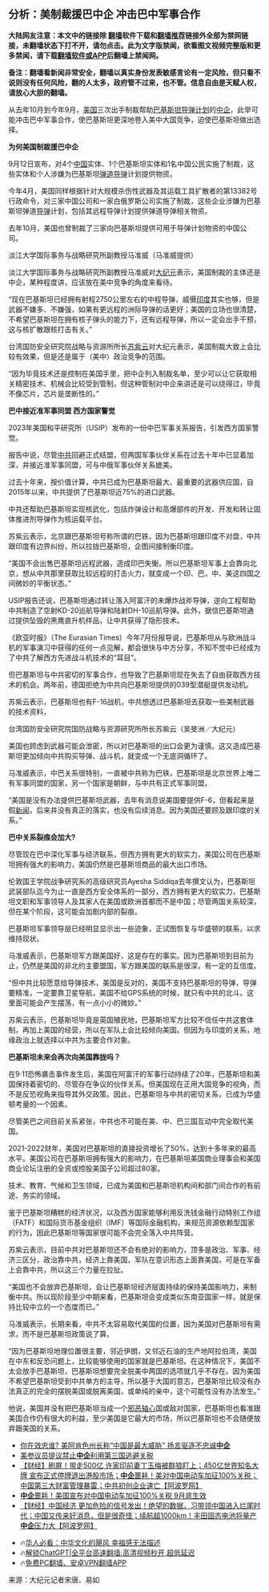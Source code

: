  <!-- 面包屑导航 --> <h2>分析：美制裁援巴中企 冲击巴中军事合作</h2> <p class="notice"><b>大陆网友注意：本文中的链接除 <a href="https://github.com/bannedbook/fanqiang" >翻墙</a>软件下载和<a href="https://github.com/killgcd/justmysocks/blob/master/README.md">翻墙推荐</a>链接外全部为禁网链接，未翻墙状态下打不开，请勿点击。此为文字版禁闻，欲看图文视频完整版和更多禁闻，请下载<a href="https://github.com/bannedbook/fanqiang">翻墙软件或APP</a>后翻墙上禁闻网。</p><p>备注：翻墙看新闻非常安全，翻墙以真实身份发表敏感言论有一定风险，但只看不说则没有任何风险，翻的人太多，政府管不过来，也不管。信息自由是天赋人权，请放心大胆的翻墙。</b></p>  <div class="entry"> <p>从去年10月到今年9月，<a href="https://www.bannedbook.org/bnews/tag/%e7%be%8e%e5%9b%bd/" class="st_tag internal_tag" rel="tag" title="标签 美国 下的日志">美国</a>三次出手制裁帮助<a href="https://www.bannedbook.org/bnews/tag/%e5%b7%b4%e5%9f%ba%e6%96%af%e5%9d%a6/" class="st_tag internal_tag" rel="tag" title="标签 巴基斯坦 下的日志">巴基斯坦</a><a href="https://www.bannedbook.org/bnews/tag/%E5%AF%BC%E5%BC%B9%E8%AE%A1%E5%88%92/" class="st_tag internal_tag" rel="tag" title="标签 导弹计划 下的日志">导弹计划</a>的<a href="https://www.bannedbook.org/bnews/tag/%E4%B8%AD%E4%BC%81/" class="st_tag internal_tag" rel="tag" title="标签 中企 下的日志">中企</a>，此举可能冲击巴中军事合作，使巴基斯坦更深地卷入美中大国竞争，迫使巴基斯坦做出选择。</p> <p><strong>为何美国制裁援巴</strong><strong>中企</strong></p> <p>9月12日宣布，对4个<span class='wp_keywordlink_affiliate'><a href="https://www.bannedbook.org/" title="中国" target="_blank">中国</a></span>实体、1个巴基斯坦实体和1名中国公民实施了制裁，这些实体和个人涉嫌为巴基斯坦<a href="https://www.bannedbook.org/bnews/tag/%E5%BC%B9%E9%81%93%E5%AF%BC%E5%BC%B9/" class="st_tag internal_tag" rel="tag" title="标签 弹道导弹 下的日志">弹道导弹</a>计划提供物资。</p> <p>今年4月，美国同样根据针对大规模杀伤性武器及其运载工具扩散者的第13382号行政命令，对三家中国公司和一家白俄罗斯公司实施了制裁，这些企业涉嫌为巴基斯坦弹道<a href="https://www.bannedbook.org/bnews/tag/%e5%af%bc%e5%bc%b9/" class="st_tag internal_tag" rel="tag" title="标签 导弹 下的日志">导弹</a>计划，包括其远程导弹计划提供弹道导弹相关物资。</p> <p>去年10月，美国也曾制裁了三家向巴基斯坦提供可用于导弹计划物资的中国公司。</p> <p>淡江大学国际事务与战略研究所副教授马准威（马准威提供）</p> <p>淡江大学国际事务与战略研究所副教授马准威对<span class='wp_keywordlink_affiliate'><a href="http://www.epochtimes.com/" title="大纪元" target="_blank">大纪元</a></span>表示，美国制裁的主体还是中企，某种程度讲，应该放在美中竞争的角度来看待。</p> <p>“现在巴基斯坦已经拥有射程2750公里左右的中程导弹，威慑<a href="https://www.bannedbook.org/bnews/tag/%e5%8d%b0%e5%ba%a6/" class="st_tag internal_tag" rel="tag" title="标签 印度 下的日志">印度</a>其实也够，但是武器不嫌多、不嫌强，如果有更远程的洲际导弹的话更好；美国的立场也很清楚，不希望巴基斯坦在拥有核子弹头的能力下，还有远程导弹，所以一定会出手干预，这与核扩散跟核打击有关。”</p> <p>台湾国防安全研究院战略与资源所所长<a href="https://www.bannedbook.org/bnews/tag/%E8%8B%8F%E7%B4%AB%E4%BA%91/" class="st_tag internal_tag" rel="tag" title="标签 苏紫云 下的日志">苏紫云</a>对大纪元表示，美国制裁大致上会比较有效果，但是还是属于（美中）政治竞争的范围。</p> <p>“因为毕竟技术还是控制在美国手里，把中企列入制裁名单，至少可以让它获取相关精密技术、机械会比较受到管制，但这种管制对中企来讲还是可以绕得过，毕竟不像芯片，芯片是垄断性的。”</p> <p><strong>巴中接近准军事同盟 </strong><strong>西方国家警觉</strong></p>  <p>2023年美国和平研究所（USIP）发布的一份中巴军事关系报告，引发西方国家警觉。</p> <p>报告中说，尽管<a href="https://www.bannedbook.org/bnews/tag/%e4%b8%ad%e5%85%b1/" class="st_tag internal_tag" rel="tag" title="标签 中共 下的日志">中共</a>回避正式结盟，但两国军事伙伴关系在过去十年中已显着加深，并接近准军事同盟，可与中俄军事伙伴关系媲美。</p> <p>过去十年来，按价值计算，中共已成为巴基斯坦最大、最重要的武器供应国，自2015年以来，中共提供了巴基斯坦近75%的进口武器。</p> <p>中共还帮助巴基斯坦实现核武化，包括炸弹设计和高爆部件的开发、开发和转让固体推进剂导弹作为核运载平台。</p> <p>苏紫云表示，北京跟巴基斯坦号称所谓的巴铁，因为巴基斯坦跟印度不对盘，中共跟印度有边界纠纷，所以拉拢巴基斯坦，企图间接制衡印度。</p> <p>“美国不会出售巴基斯坦远程武器，造成印巴失衡。所以巴基斯坦军事上会靠向北京，想从中共那里获取比较远程的打击火力，就变成一个印、巴，中、美这四国之间微妙的平衡状态。”</p> <p>USIP报告还说，巴基斯坦通过转让落入阿富汗的未爆炸战斧导弹，逆向工程帮助中共制造了空射KD-20巡航导弹和陆射DH-10巡航导弹。此外，据信巴基斯坦通过提供坠毁的黑鹰直升机样品，让中共获得了隐形技术。</p> <p>《欧亚时报》（The Eurasian Times）今年7月份报导说，巴基斯坦从与欧洲战斗机的军事演习中获得的任何一点见解，都会很快与中方分享，不知不觉中已经成为了中共了解西方先进战斗机技术的“耳目”。</p> <p>但巴基斯坦与中共密切的军事合作，也导致了巴基斯坦现在失去了自由获取西方技术的机会。两年前，德国拒绝为中共向巴基斯坦提供的039型潜艇提供发动机。</p> <p>苏紫云表示，巴基斯坦也有F-16战机，中共想透过巴基斯坦去获取一些美制武器的技术资料，</p> <p>台湾国防安全研究院国防战略与资源研究所所长苏紫云（吴旻洲／大纪元）</p>  <p>美国也顾虑到武器可能会泄密，所以对巴基斯坦的出口会更为谨慎。这又造成巴基斯坦更加倾向中共购买导弹、战斗机，就变成一个无底洞循环了。</p> <p>马准威表示，中巴关系很特别，一直被中共称为巴铁，巴基斯坦是北京世界上唯二有军事同盟的国家，另一个国家是朝鲜，与中共有正式军事同盟。</p> <p>“美国是没有办法提供巴基斯坦武器，去年有消息说美国要提供F-6，但看起来是假<span class='wp_keywordlink_affiliate'><a href="https://www.bannedbook.org/" title="新闻">新闻</a></span>，后来并没有真正的落实，也没有后续消息。因为美国还要顾及跟印度的关系。”</p> <p><strong>巴中关系裂痕会加大?</strong></p> <p>尽管现在巴中深化军事与经济联系，但西方拥有更大的软实力，美国公司在巴基斯坦拥有强大的影响力，美国仍然是巴基斯坦商品的最大出口市场。</p> <p>伦敦国王学院战争研究系的高级研究员Ayesha Siddiqa去年撰文认为，巴基斯坦武装部队迄今为止一直是西方安全体系的一部分，西方拥有更大的软实力，巴基斯坦文职和军事领导人及其家人在美国或欧洲首都而不是中国；尽管两国关系较深，但在某个阶段，这可能会加剧内部的裂痕。</p> <p>巴基斯坦军事领导层已经明显显示出一些迹象，正试图恢复与华盛顿的联系，以求维持现状。</p> <p>马准威表示，巴基斯坦军方跟美国好，这是存在的事实。因为巴基斯坦到目前为止，仍然是美国的非北约主要盟国，军方跟美国的联系是很深，有一定的互信度。</p> <p>“但中共比较愿意给导弹技术，美国是反对的，美国不支持巴基斯坦的导弹，导弹要精准，一定要靠卫星导航，美国不给GPS系统的时候，就只有中共的北斗。这里面可能会产生摆荡，有一点小小的微妙。”</p> <p>苏紫云表示，巴基斯坦毕竟是英国殖民地，巴基斯坦军方比较不信任中共这套体制，再加上美国的经营，所以在军队上会比较倾向美国。但因为与印度的关系，地缘政治上就选择以中共为主要合作对象。</p> <p><strong>巴基斯坦未来会再次向美国靠拢吗？</strong></p>  <p>在9·11恐怖袭击事件发生后，美国在阿富汗的军事行动持续了20年，巴基斯坦和美国保持着密切的、尽管存在争议的伙伴关系。但美国现在正用大国竞争的视角，而不是反恐视角来指导其外交政策。因此，巴基斯坦与中共的密切关系，已成为华盛顿考量的一个因素。</p> <p>尽管美巴之间目前关系紧张，中共也不可能在美、中、巴三国互动中完全取代美国。</p> <p>2021-2022财年，美国对巴基斯坦的直接投资增长了50%，达到十多年来的最高水平。美国公司在巴基斯坦拥有强大的影响力，在巴基斯坦美国商业理事会和美国商业论坛注册的全资或控股美国子公司超过80家。</p> <p>技术、教育、气候和卫生领域，已成为美国和巴基斯坦机构间和部门间合作的有前途、务实的领域。</p> <p>鉴于巴基斯坦糟糕的经济状况，以及西方国家能够利用反洗钱金融行动特别工作组（FATF）和国际货币基金组织（IMF）等国际金融机构，来规范资源依赖型国家的行为，因此巴基斯坦等国家很可能不会完全落入中共阵营。</p> <p>苏紫云表示，目前中共对巴基斯坦还不会有绝对的影响力，顶多是政治、军事、经济三区分，政治靠中共，经济上靠美国，军队在意识形态上面靠美国，可是在军备上会靠中共，所以这三个力量在拉扯。</p> <p>“美国也不会放弃巴基斯坦，会让巴基斯坦经济层面持续的保持美国影响力，来制衡中共。所以现阶段至少中期来看，巴基斯坦会变成类似东南亚国家一样，就是保持比较中立的一个态度而已。”</p> <p>马准威表示，长期来看，中共不太容易取代美国的位置，因为美国对巴基斯坦有需求，而不是巴基斯坦政策说了算。</p> <p>“因为巴基斯坦地理位置很主要，邻近伊朗，又邻近石油的生产地阿拉伯湾，美国在中东和反恐问题上，比较能够使用的国家就是巴基斯坦。在这种情况下，美国不太会放手巴基斯坦，巴基斯坦想要完全脱美中两国的选项就几乎不存在。因为美国不希望巴基斯坦受到中共单方的主导，所以基于大国的意志，巴基斯坦比较没有办法真正的完全的摆脱美国或脱离美国，或单纯的亲中，这个可能性没有办法发生。”</p> <p>他说，美国并没有把巴基斯坦当成一个<span class='wp_keywordlink'><a href="https://www.bannedbook.org/forum2/topic158.html" title="粉碎邪恶轴心" target="_blank">邪恶轴心</a></span>国或敌对国家，巴基斯坦也看准跟美国合作仍有很大的利益，至少美国是它最大的市场，所以巴基斯坦也不会随便放弃跟美国的关系。</p> <!--<div id="taboola-mid-1"></div>--><ul class='op-related-articles' title='相关阅读'> <li><a href='https://www.bannedbook.org/bnews/cbnews/20240925/2093545.html' target='_blank'>你在效忠谁? 美阿肯色州长称“中国是最大威胁” 扬言驱逐不忠诚<b>中企</b></a></li> <li><a href='https://www.bannedbook.org/bnews/itnews/20240920/2091315.html' target='_blank'>美参议员提议禁止<b>中企</b>利用第三国逃避关税</a></li> <li><a href='https://www.bannedbook.org/bnews/bannedvideo/20240914/2088750.html' target='_blank'>【财经】刷屏！带走500亿 许家印前妻丁玉梅被群狼盯上；450亿世界知名大牌 宣布正式停牌退出港股市场；<b>中企</b>噩耗！美对中国电动车加征100%关税；中国第三大财富管理暴雷；中共初创企业速亡【阿波罗网】</a></li> <li><a href='https://www.bannedbook.org/bnews/cnnews/20240914/2088515.html' target='_blank'><b>中企</b>噩耗！美国宣布对中国电动车加征100%关税 9月底生效</a></li> <li><a href='https://www.bannedbook.org/bnews/bannedvideo/20240911/2086993.html' target='_blank'>【财经】中国经济 更加危险的信号发出！绝望的数据，习带领中国进入烂尾时代；中国又传来好消息，但是很奇怪；续航超1000km！丰田固态电池将量产 <b>中企</b>压力大【阿波罗网】</a></li> </ul> <ul class="texttj"> <!--<li>🔥<a href="https://www.bannedbook.org/bnews/ssgc/20230219/1850782.html" target="_blank">法国犹太老板：神告诉我们，只有一位中国人能救人类</a></li>--> <li>🔥<a href="https://www.bannedbook.org/bnews/comments/20220220/1694796.html" target="_blank">华人必看：中华文化的飓风 幸福感无法描述</a></li> <li>🔥<a href="https://github.com/bannedbook/fanqiang/wiki/V2ray%E6%9C%BA%E5%9C%BA" target="_blank">解锁ChatGPT|全平台高速翻墙:高清视频秒开,超低延迟</a></li> <li>🔥<a href="https://github.com/bannedbook/fanqiang/wiki/%E7%A6%81%E9%97%BB%E7%BD%91%E5%AE%89%E5%8D%93%E7%BF%BB%E5%A2%99%E6%96%B0%E9%97%BBAPP" target="_blank">免费PC翻墙、安卓VPN翻墙APP</a></li> </ul><p class="src-info">来源：大纪元记者宋唐、易如 </p> <a name='sharetosocial'></a> <div style="margin-bottom:5px;padding-bottom:5px;clear:both"> <div id="archive-pix-1" class="banner-ads"> <!-- AuctionX Display platform tag START --> <div id="27602x728x90x621x_ADSLOT1" clicktrack="%%CLICK_URL_ESC%%"></div>  <!-- AuctionX Display platform tag END --> </div> <div id="archive-pix-2" class="banner-ads"> <!-- AuctionX Display platform tag START --> <div id="27556x300x250x621x_ADSLOT1" clicktrack="%%CLICK_URL_ESC%%" style="margin:0 auto;text-align:center"></div>  <!-- AuctionX Display platform tag END --> </div> </div>  <div id="archive-pix-1" class="banner-ads"> <!-- AuctionX Display platform tag START --> <div id="27603x728x90x621x_ADSLOT1" clicktrack="%%CLICK_URL_ESC%%"></div>  <!-- AuctionX Display platform tag END --> </div> </div><!--END ENTRY--> 